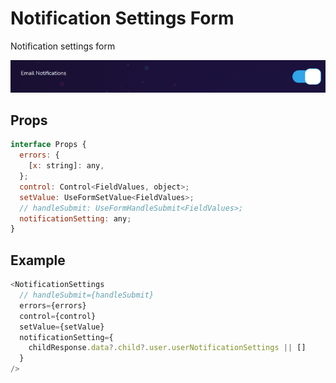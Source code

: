 # Notification Settings Form

Notification settings form

![](./readmeIMG/2023-02-22-12-01-29.png)

## Props

```js
interface Props {
  errors: {
    [x: string]: any,
  };
  control: Control<FieldValues, object>;
  setValue: UseFormSetValue<FieldValues>;
  // handleSubmit: UseFormHandleSubmit<FieldValues>;
  notificationSetting: any;
}
```

## Example

```js
<NotificationSettings
  // handleSubmit={handleSubmit}
  errors={errors}
  control={control}
  setValue={setValue}
  notificationSetting={
    childResponse.data?.child?.user.userNotificationSettings || []
  }
/>
```
